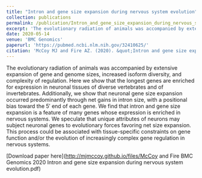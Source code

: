 ```yaml
---
title: "Intron and gene size expansion during nervous system evolution"
collection: publications
permalink: /publication/Intron_and_gene_size_expansion_during_nervous_system_evolution_051420
excerpt: 'The evolutionary radiation of animals was accompanied by extensive expansion of gene and genome sizes, increased isoform diversity, and complexity of regulation. Here we show that the longest genes are enriched for expression in neuronal tissues of diverse vertebrates and of invertebrates. Additionally, we show that neuronal gene size expansion occurred predominantly through net gains in intron size, with a positional bias toward the 5′ end of each gene. We find that intron and gene size expansion is a feature of many genes whose expression is enriched in nervous systems. We speculate that unique attributes of neurons may subject neuronal genes to evolutionary forces favoring net size expansion. This process could be associated with tissue-specific constraints on gene function and/or the evolution of increasingly complex gene regulation in nervous systems.'
date: 2020-05-14
venue: 'BMC Genomics'
paperurl: 'https://pubmed.ncbi.nlm.nih.gov/32410625/'
citation: 'McCoy MJ and Fire AZ. (2020). &quot;Intron and gene size expansion during nervous system evolution.&quot; <i>BMC Genomics</i>. 21, 360.'
---
```

The evolutionary radiation of animals was accompanied by extensive expansion of gene and genome sizes, increased isoform diversity, and complexity of regulation. Here we show that the longest genes are enriched for expression in neuronal tissues of diverse vertebrates and of invertebrates. Additionally, we show that neuronal gene size expansion occurred predominantly through net gains in intron size, with a positional bias toward the 5′ end of each gene. We find that intron and gene size expansion is a feature of many genes whose expression is enriched in nervous systems. We speculate that unique attributes of neurons may subject neuronal genes to evolutionary forces favoring net size expansion. This process could be associated with tissue-specific constraints on gene function and/or the evolution of increasingly complex gene regulation in nervous systems.

[Download paper here](http://mjmccoy.github.io/files/McCoy and Fire BMC Genomics 2020 Intron and gene size expansion during nervous system evolution.pdf)
